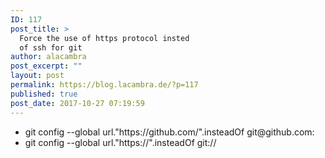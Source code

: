```yaml
---
ID: 117
post_title: >
  Force the use of https protocol insted
  of ssh for git
author: alacambra
post_excerpt: ""
layout: post
permalink: https://blog.lacambra.de/?p=117
published: true
post_date: 2017-10-27 07:19:59
---
```

<ul>
 	<li>git config --global url."https://github.com/".insteadOf git@github.com:</li>
 	<li>git config --global url."https://".insteadOf git://</li>
</ul>